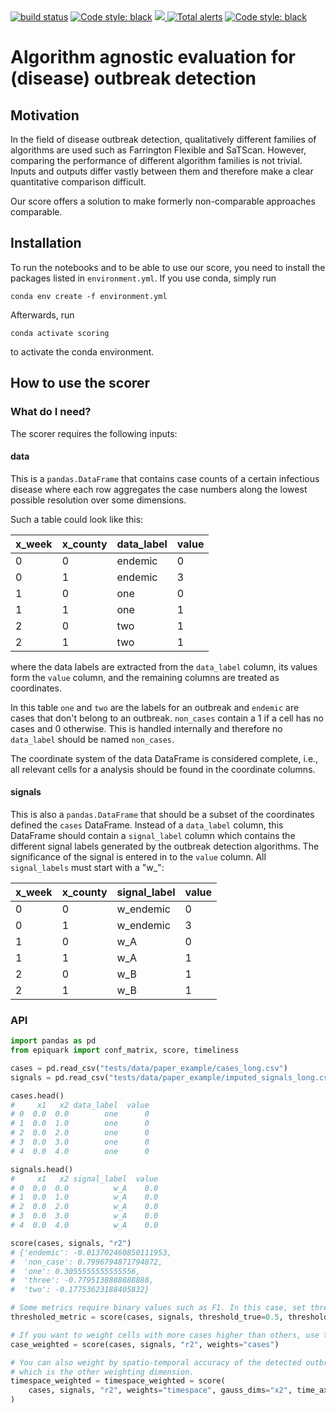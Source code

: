 <a href="https://app.travis-ci.com/aauss/epi-quark.svg?branch=master">
        <img src="https://img.shields.io/circleci/project/github/badges/shields/master" alt="build status"></a>
<a href="https://github.com/psf/black"><img alt="Code style: black" src="https://img.shields.io/badge/code%20style-black-000000.svg"></a>
<a href="https://codecov.io/gh/aauss/epi-quark">
  <img src="https://codecov.io/gh/aauss/epi-quark/branch/master/graph/badge.svg?token=U7VTC00G71"/>
</a>
<a href="https://lgtm.com/projects/g/aauss/epi-quark/alerts/"><img alt="Total alerts" src="https://img.shields.io/lgtm/alerts/g/aauss/epi-quark.svg?logo=lgtm&logoWidth=18"/></a>
<a href="https://opensource.org/licenses/MIT"><img alt="Code style: black" src="https://img.shields.io/badge/License-MIT-yellow.svg"></a>


# Algorithm agnostic evaluation for (disease) outbreak detection

## Motivation

In the field of disease outbreak detection, qualitatively different families of algorithms are used such as Farrington Flexible and SaTScan. However, comparing the performance of different algorithm families is not trivial. Inputs and outputs differ vastly between them and therefore make a clear quantitative comparison difficult.

Our score offers a solution to make formerly non-comparable approaches comparable.

## Installation

To run the notebooks and to be able to use our score, you need to install the packages listed in `environment.yml`. If you use conda, simply run

```
conda env create -f environment.yml
```

Afterwards, run

```
conda activate scoring
```

to activate the conda environment.

## How to use the scorer

### What do I need?

The scorer requires the following inputs:

#### **data**

This is a `pandas.DataFrame` that contains case counts of a certain infectious disease where each row aggregates the case numbers along the lowest possible resolution over some dimensions.

Such a table could look like this:

| x_week | x_county | data_label | value |
| ------ | -------- | ---------- | ----- |
| 0      | 0        | endemic    | 0     |
| 0      | 1        | endemic    | 3     |
| 1      | 0        | one        | 0     |
| 1      | 1        | one        | 1     |
| 2      | 0        | two        | 1     |
| 2      | 1        | two        | 1     |

where the data labels are extracted from the `data_label` column, its values form the `value` column, and the remaining columns are treated as coordinates.

In this table `one` and `two` are the labels for an outbreak and `endemic` are cases that don't belong to an outbreak. `non_cases` contain a 1 if a cell has no cases and 0 otherwise. This is handled internally and therefore no `data_label` should be named `non_cases`.

The coordinate system of the data DataFrame is considered complete, i.e., all relevant cells for a analysis should be found in the coordinate columns.

#### **signals**

This is also a `pandas.DataFrame` that should be a subset of the coordinates defined the `cases` DataFrame. Instead of a `data_label` column, this DataFrame should contain a `signal_label` column which contains the different signal labels generated by the outbreak detection algorithms. The significance of the signal is entered in to the `value` column. All `signal_labels` must start with a "w\_":

| x_week | x_county | signal_label | value |
| ------ | -------- | ------------ | ----- |
| 0      | 0        | w_endemic    | 0     |
| 0      | 1        | w_endemic    | 3     |
| 1      | 0        | w_A          | 0     |
| 1      | 1        | w_A          | 1     |
| 2      | 0        | w_B          | 1     |
| 2      | 1        | w_B          | 1     |

### API

```python
import pandas as pd
from epiquark import conf_matrix, score, timeliness

cases = pd.read_csv("tests/data/paper_example/cases_long.csv")
signals = pd.read_csv("tests/data/paper_example/imputed_signals_long.csv")

cases.head()
#     x1   x2 data_label  value
# 0  0.0  0.0        one      0
# 1  0.0  1.0        one      0
# 2  0.0  2.0        one      0
# 3  0.0  3.0        one      0
# 4  0.0  4.0        one      0

signals.head()
#     x1   x2 signal_label  value
# 0  0.0  0.0          w_A    0.0
# 1  0.0  1.0          w_A    0.0
# 2  0.0  2.0          w_A    0.0
# 3  0.0  3.0          w_A    0.0
# 4  0.0  4.0          w_A    0.0

score(cases, signals, "r2")
# {'endemic': -0.013702460850111953,
#  'non_case': 0.7996794871794872,
#  'one': 0.3055555555555556,
#  'three': -0.7795138888888888,
#  'two': -0.17753623188405832}

# Some metrics require binary values such as F1. In this case, set thresholds.
thresholed_metric = score(cases, signals, threshold_true=0.5, threshold_pred=0.5, metric="f1")

# If you want to weight cells with more cases higher than others, use the `weights` parameter.
case_weighted = score(cases, signals, "r2", weights="cases")

# You can also weight by spatio-temporal accuracy of the detected outbreak. Just assign which column is the time and
# which is the other weighting dimension.
timespace_weighted = timespace_weighted = score(
    cases, signals, "r2", weights="timespace", gauss_dims="x2", time_axis="x1"
)
```
